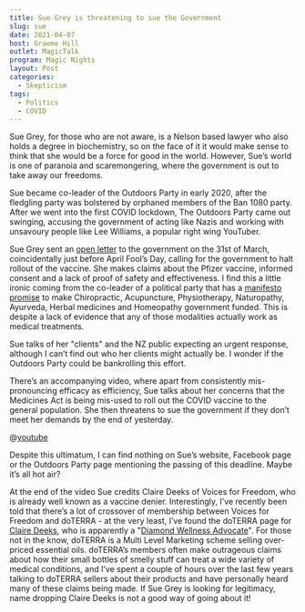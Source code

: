 ```yaml
---
title: Sue Grey is threatening to sue the Government
slug: sue
date: 2021-04-07
host: Graeme Hill
outlet: MagicTalk
program: Magic Nights
layout: Post
categories:
  - Skepticism
tags:
  - Politics
  - COVID
---
```


Sue Grey, for those who are not aware, is a Nelson based lawyer who also holds a degree in biochemistry, so on the face of it it would make sense to think that she would be a force for good in the world. However, Sue’s world is one of paranoia and scaremongering, where the government is out to take away our freedoms.

<!-- more -->

Sue became co-leader of the Outdoors Party in early 2020, after the fledgling party was bolstered by orphaned members of the Ban 1080 party. After we went into the first COVID lockdown, The Outdoors Party came out swinging, accusing the government of acting like Nazis and working with unsavoury people like Lee Williams, a popular right wing YouTuber.

Sue Grey sent an [open letter](https://www.outdoorsparty.co.nz/sue-grey-open-letter-to-prime-minister/) to the government on the 31st of March, coincidentally just before April Fool’s Day, calling for the government to halt rollout of the vaccine. She makes claims about the Pfizer vaccine, informed consent and a lack of proof of safety and effectiveness. I find this a little ironic coming from the co-leader of a political party that has a [manifesto promise](https://www.outdoorsparty.co.nz/nz-outdoors-party-policy-on-health-well-being-and-thriving-people/) to make Chiropractic, Acupuncture, Physiotherapy, Naturopathy, Ayurveda, Herbal medicines and Homeopathy government funded. This is despite a lack of evidence that any of those modalities actually work as medical treatments.

Sue talks of her "clients" and the NZ public expecting an urgent response, although I can’t find out who her clients might actually be. I wonder if the Outdoors Party could be bankrolling this effort.

There’s an accompanying video, where apart from consistently mis-pronouncing efficacy as efficiency, Sue talks about her concerns that the Medicines Act is being mis-used to roll out the COVID vaccine to the general population. She then threatens to sue the government if they don’t meet her demands by the end of yesterday.

@[youtube](https://youtu.be/tHif-n7EerE?t=423)

Despite this ultimatum, I can find nothing on Sue’s website, Facebook page or the Outdoors Party page mentioning the passing of this deadline. Maybe it’s all hot air?

At the end of the video Sue credits Claire Deeks of Voices for Freedom, who is already well known as a vaccine denier. Interestingly, I’ve recently been told that there’s a lot of crossover of membership between Voices for Freedom and doTERRA - at the very least, I’ve found the doTERRA page for [Claire Deeks](https://www.doterra.com/NZ/en_NZ/claire-deeks), who is apparently a "[Diamond Wellness Advocate](https://www.doterra.com/NZ/en_NZ/recognition-diamonds)". For those not in the know, doTERRA is a Multi Level Marketing scheme selling over-priced essential oils. doTERRA’s members often make outrageous claims about how their small bottles of smelly stuff can treat a wide variety of medical conditions, and I’ve spent a couple of hours over the last few years talking to doTERRA sellers about their products and have personally heard many of these claims being made. If Sue Grey is looking for legitimacy, name dropping Claire Deeks is not a good way of going about it!
